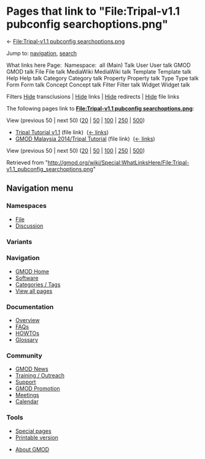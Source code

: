 <div id="mw-page-base" class="noprint">

</div>

<div id="mw-head-base" class="noprint">

</div>

<div id="content" class="mw-body" role="main">

<span id="top"></span>

<div id="mw-js-message" style="display:none;">

</div>



# <span dir="auto">Pages that link to "File:Tripal-v1.1 pubconfig searchoptions.png"</span>

<div id="bodyContent">

<div id="contentSub">

← [File:Tripal-v1.1 pubconfig
searchoptions.png](/wiki/File:Tripal-v1.1_pubconfig_searchoptions.png "File:Tripal-v1.1 pubconfig searchoptions.png")

</div>

<div id="jump-to-nav" class="mw-jump">

Jump to: [navigation](#mw-navigation), [search](#p-search)

</div>

<div id="mw-content-text">

What links here Page:  Namespace:  all (Main) Talk User User talk GMOD
GMOD talk File File talk MediaWiki MediaWiki talk Template Template talk
Help Help talk Category Category talk Property Property talk Type Type
talk Form Form talk Concept Concept talk Filter Filter talk Widget
Widget talk

Filters
[Hide](/mediawiki/index.php?title=Special:WhatLinksHere/File:Tripal-v1.1_pubconfig_searchoptions.png&hidetrans=1 "Special:WhatLinksHere/File:Tripal-v1.1 pubconfig searchoptions.png")
transclusions \|
[Hide](/mediawiki/index.php?title=Special:WhatLinksHere/File:Tripal-v1.1_pubconfig_searchoptions.png&hidelinks=1 "Special:WhatLinksHere/File:Tripal-v1.1 pubconfig searchoptions.png")
links \|
[Hide](/mediawiki/index.php?title=Special:WhatLinksHere/File:Tripal-v1.1_pubconfig_searchoptions.png&hideredirs=1 "Special:WhatLinksHere/File:Tripal-v1.1 pubconfig searchoptions.png")
redirects \|
[Hide](/mediawiki/index.php?title=Special:WhatLinksHere/File:Tripal-v1.1_pubconfig_searchoptions.png&hideimages=1 "Special:WhatLinksHere/File:Tripal-v1.1 pubconfig searchoptions.png")
file links

The following pages link to **[File:Tripal-v1.1 pubconfig
searchoptions.png](/wiki/File:Tripal-v1.1_pubconfig_searchoptions.png "File:Tripal-v1.1 pubconfig searchoptions.png")**:

View (previous 50 \| next 50)
([20](/mediawiki/index.php?title=Special:WhatLinksHere/File:Tripal-v1.1_pubconfig_searchoptions.png&limit=20 "Special:WhatLinksHere/File:Tripal-v1.1 pubconfig searchoptions.png")
\|
[50](/mediawiki/index.php?title=Special:WhatLinksHere/File:Tripal-v1.1_pubconfig_searchoptions.png&limit=50 "Special:WhatLinksHere/File:Tripal-v1.1 pubconfig searchoptions.png")
\|
[100](/mediawiki/index.php?title=Special:WhatLinksHere/File:Tripal-v1.1_pubconfig_searchoptions.png&limit=100 "Special:WhatLinksHere/File:Tripal-v1.1 pubconfig searchoptions.png")
\|
[250](/mediawiki/index.php?title=Special:WhatLinksHere/File:Tripal-v1.1_pubconfig_searchoptions.png&limit=250 "Special:WhatLinksHere/File:Tripal-v1.1 pubconfig searchoptions.png")
\|
[500](/mediawiki/index.php?title=Special:WhatLinksHere/File:Tripal-v1.1_pubconfig_searchoptions.png&limit=500 "Special:WhatLinksHere/File:Tripal-v1.1 pubconfig searchoptions.png"))

- [Tripal Tutorial
  v1.1](/wiki/Tripal_Tutorial_v1.1 "Tripal Tutorial v1.1") (file link) ‎
  <span class="mw-whatlinkshere-tools">([←
  links](/mediawiki/index.php?title=Special:WhatLinksHere&target=Tripal+Tutorial+v1.1 "Special:WhatLinksHere"))</span>
- [GMOD Malaysia 2014/Tripal
  Tutorial](/wiki/GMOD_Malaysia_2014/Tripal_Tutorial "GMOD Malaysia 2014/Tripal Tutorial")
  (file link) ‎ <span class="mw-whatlinkshere-tools">([←
  links](/mediawiki/index.php?title=Special:WhatLinksHere&target=GMOD+Malaysia+2014%2FTripal+Tutorial "Special:WhatLinksHere"))</span>

View (previous 50 \| next 50)
([20](/mediawiki/index.php?title=Special:WhatLinksHere/File:Tripal-v1.1_pubconfig_searchoptions.png&limit=20 "Special:WhatLinksHere/File:Tripal-v1.1 pubconfig searchoptions.png")
\|
[50](/mediawiki/index.php?title=Special:WhatLinksHere/File:Tripal-v1.1_pubconfig_searchoptions.png&limit=50 "Special:WhatLinksHere/File:Tripal-v1.1 pubconfig searchoptions.png")
\|
[100](/mediawiki/index.php?title=Special:WhatLinksHere/File:Tripal-v1.1_pubconfig_searchoptions.png&limit=100 "Special:WhatLinksHere/File:Tripal-v1.1 pubconfig searchoptions.png")
\|
[250](/mediawiki/index.php?title=Special:WhatLinksHere/File:Tripal-v1.1_pubconfig_searchoptions.png&limit=250 "Special:WhatLinksHere/File:Tripal-v1.1 pubconfig searchoptions.png")
\|
[500](/mediawiki/index.php?title=Special:WhatLinksHere/File:Tripal-v1.1_pubconfig_searchoptions.png&limit=500 "Special:WhatLinksHere/File:Tripal-v1.1 pubconfig searchoptions.png"))

</div>

<div class="printfooter">

Retrieved from
"<http://gmod.org/wiki/Special:WhatLinksHere/File:Tripal-v1.1_pubconfig_searchoptions.png>"

</div>

<div id="catlinks" class="catlinks catlinks-allhidden">

</div>

<div class="visualClear">

</div>

</div>

</div>

<div id="mw-navigation">

## Navigation menu

<div id="mw-head">



<div id="left-navigation">

<div id="p-namespaces" class="vectorTabs" role="navigation"
aria-labelledby="p-namespaces-label">

### Namespaces

- <span id="ca-nstab-image"><a href="/wiki/File:Tripal-v1.1_pubconfig_searchoptions.png"
  accesskey="c" title="View the file page [c]">File</a></span>
- <span id="ca-talk"><a
  href="/mediawiki/index.php?title=File_talk:Tripal-v1.1_pubconfig_searchoptions.png&amp;action=edit&amp;redlink=1"
  accesskey="t"
  title="Discussion about the content page [t]">Discussion</a></span>

</div>

<div id="p-variants" class="vectorMenu emptyPortlet" role="navigation"
aria-labelledby="p-variants-label">

### 

### Variants[](#)

<div class="menu">

</div>

</div>

</div>





</div>

</div>

</div>

<div id="mw-panel">

<div id="p-logo" role="banner">

<a href="/wiki/Main_Page"
style="background-image: url(http://gmod.org/images/GMOD-cogs.png);"
title="Visit the main page"></a>

</div>

<div id="p-Navigation" class="portal" role="navigation"
aria-labelledby="p-Navigation-label">

### Navigation

<div class="body">

- <span id="n-GMOD-Home">[GMOD Home](/wiki/Main_Page)</span>
- <span id="n-Software">[Software](/wiki/GMOD_Components)</span>
- <span id="n-Categories-.2F-Tags">[Categories /
  Tags](/wiki/Categories)</span>
- <span id="n-View-all-pages">[View all
  pages](/wiki/Special:AllPages)</span>

</div>

</div>

<div id="p-Documentation" class="portal" role="navigation"
aria-labelledby="p-Documentation-label">

### Documentation

<div class="body">

- <span id="n-Overview">[Overview](/wiki/Overview)</span>
- <span id="n-FAQs">[FAQs](/wiki/Category:FAQ)</span>
- <span id="n-HOWTOs">[HOWTOs](/wiki/Category:HOWTO)</span>
- <span id="n-Glossary">[Glossary](/wiki/Glossary)</span>

</div>

</div>

<div id="p-Community" class="portal" role="navigation"
aria-labelledby="p-Community-label">

### Community

<div class="body">

- <span id="n-GMOD-News">[GMOD News](/wiki/GMOD_News)</span>
- <span id="n-Training-.2F-Outreach">[Training /
  Outreach](/wiki/Training_and_Outreach)</span>
- <span id="n-Support">[Support](/wiki/Support)</span>
- <span id="n-GMOD-Promotion">[GMOD
  Promotion](/wiki/GMOD_Promotion)</span>
- <span id="n-Meetings">[Meetings](/wiki/Meetings)</span>
- <span id="n-Calendar">[Calendar](/wiki/Calendar)</span>

</div>

</div>

<div id="p-tb" class="portal" role="navigation"
aria-labelledby="p-tb-label">

### Tools

<div class="body">

- <span id="t-specialpages"><a href="/wiki/Special:SpecialPages" accesskey="q"
  title="A list of all special pages [q]">Special pages</a></span>
- <span id="t-print"><a
  href="/mediawiki/index.php?title=Special:WhatLinksHere/File:Tripal-v1.1_pubconfig_searchoptions.png&amp;printable=yes"
  rel="alternate" accesskey="p"
  title="Printable version of this page [p]">Printable version</a></span>

</div>

</div>

</div>

</div>

<div id="footer" role="contentinfo">

- <span id="footer-places-about">[About
  GMOD](/wiki/GMOD:About "GMOD:About")</span>

<!-- -->






</div>
